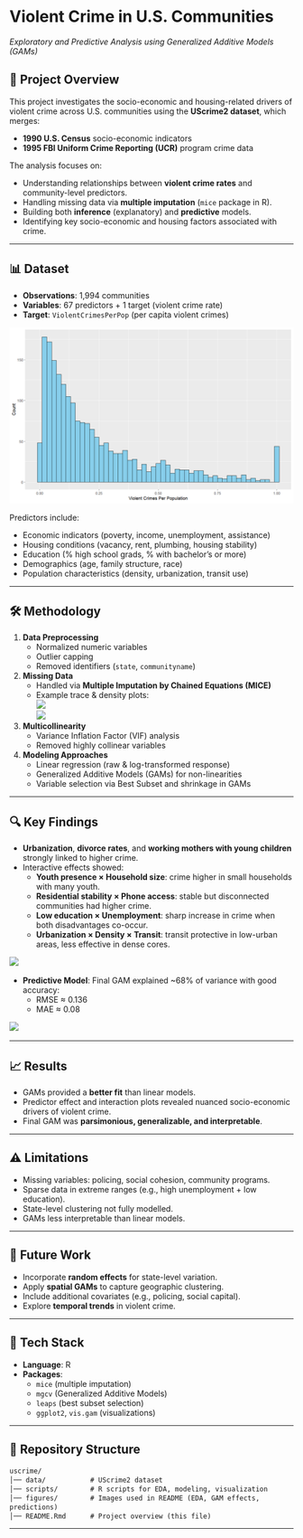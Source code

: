 # Violent Crime in U.S. Communities

*Exploratory and Predictive Analysis using Generalized Additive Models
(GAMs)*

## 📌 Project Overview

This project investigates the socio-economic and housing-related drivers
of violent crime across U.S. communities using the **UScrime2 dataset**,
which merges:

-   **1990 U.S. Census** socio-economic indicators  
-   **1995 FBI Uniform Crime Reporting (UCR)** program crime data

The analysis focuses on:

-   Understanding relationships between **violent crime rates** and
    community-level predictors.  
-   Handling missing data via **multiple imputation** (`mice` package in
    R).  
-   Building both **inference** (explanatory) and **predictive**
    models.  
-   Identifying key socio-economic and housing factors associated with
    crime.

------------------------------------------------------------------------

## 📊 Dataset

-   **Observations**: 1,994 communities  
-   **Variables**: 67 predictors + 1 target (violent crime rate)  
-   **Target**: `ViolentCrimesPerPop` (per capita violent crimes)

![](figures/ResponseVarDist.png)

Predictors include:

-   Economic indicators (poverty, income, unemployment, assistance)  
-   Housing conditions (vacancy, rent, plumbing, housing stability)  
-   Education (% high school grads, % with bachelor’s or more)  
-   Demographics (age, family structure, race)  
-   Population characteristics (density, urbanization, transit use)

------------------------------------------------------------------------

## 🛠 Methodology

1.  **Data Preprocessing**
    -   Normalized numeric variables  
    -   Outlier capping  
    -   Removed identifiers (`state`, `communityname`)
2.  **Missing Data**
    -   Handled via **Multiple Imputation by Chained Equations
        (MICE)**  
    -   Example trace & density plots:  
        ![](results/figures/mice_trace.png)  
        ![](results/figures/mice_density.png)
3.  **Multicollinearity**
    -   Variance Inflation Factor (VIF) analysis  
    -   Removed highly collinear variables
4.  **Modeling Approaches**
    -   Linear regression (raw & log-transformed response)  
    -   Generalized Additive Models (GAMs) for non-linearities  
    -   Variable selection via Best Subset and shrinkage in GAMs

------------------------------------------------------------------------

## 🔍 Key Findings

-   **Urbanization**, **divorce rates**, and **working mothers with
    young children** strongly linked to higher crime.  
-   Interactive effects showed:
    -   **Youth presence × Household size**: crime higher in small
        households with many youth.  
    -   **Residential stability × Phone access**: stable but
        disconnected communities had higher crime.  
    -   **Low education × Unemployment**: sharp increase in crime when
        both disadvantages co-occur.  
    -   **Urbanization × Density × Transit**: transit protective in
        low-urban areas, less effective in dense cores.

![](results/figures/gam_effects.png)

-   **Predictive Model**: Final GAM explained \~68% of variance with
    good accuracy:
    -   RMSE ≈ 0.136  
    -   MAE ≈ 0.08

![](results/figures/predicted_vs_actual.png)

------------------------------------------------------------------------

## 📈 Results

-   GAMs provided a **better fit** than linear models.  
-   Predictor effect and interaction plots revealed nuanced
    socio-economic drivers of violent crime.  
-   Final GAM was **parsimonious, generalizable, and interpretable**.

------------------------------------------------------------------------

## ⚠️ Limitations

-   Missing variables: policing, social cohesion, community programs.  
-   Sparse data in extreme ranges (e.g., high unemployment + low
    education).  
-   State-level clustering not fully modelled.  
-   GAMs less interpretable than linear models.

------------------------------------------------------------------------

## 🚀 Future Work

-   Incorporate **random effects** for state-level variation.  
-   Apply **spatial GAMs** to capture geographic clustering.  
-   Include additional covariates (e.g., policing, social capital).  
-   Explore **temporal trends** in violent crime.

------------------------------------------------------------------------

## 🧰 Tech Stack

-   **Language**: R  
-   **Packages**:
    -   `mice` (multiple imputation)  
    -   `mgcv` (Generalized Additive Models)  
    -   `leaps` (best subset selection)  
    -   `ggplot2`, `vis.gam` (visualizations)

------------------------------------------------------------------------

## 📂 Repository Structure

    uscrime/
    │── data/           # UScrime2 dataset
    │── scripts/        # R scripts for EDA, modeling, visualization
    │── figures/        # Images used in README (EDA, GAM effects, predictions)
    │── README.Rmd      # Project overview (this file)

------------------------------------------------------------------------
